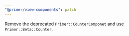 ```yaml
---
"@primer/view-components": patch
---
```


Remove the deprecated `Primer::CounterComponet` and use `Primer::Beta::Counter`.
